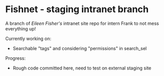 # Fishnet - staging intranet branch

A branch of *Eileen Fisher's* intranet site repo for intern Frank to not mess everything up!

Currently working on:
- Searchable "tags" and considering "permissions" in search_sel

Progress:
- Rough code committed here, need to test on external staging site
